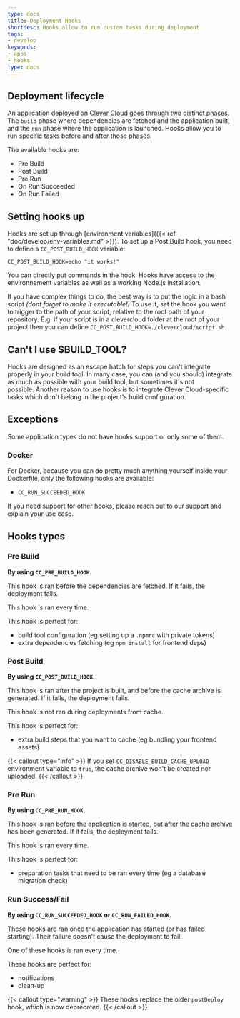 ```yaml
---
type: docs
title: Deployment Hooks
shortdesc: Hooks allow to run custom tasks during deployment
tags:
- develop
keywords:
- apps
- hooks
type: docs
---
```

## Deployment lifecycle

An application deployed on Clever Cloud goes through two distinct phases. The
`build` phase where dependencies are fetched and the application built, and the
`run` phase where the application is launched. Hooks allow you to run specific
tasks before and after those phases.

The available hooks are:

 - Pre Build
 - Post Build
 - Pre Run
 - On Run Succeeded
 - On Run Failed

## Setting hooks up

Hooks are set up through [environment
variables]({{< ref "doc/develop/env-variables.md" >}}).
To set up a Post Build hook, you need to define a `CC_POST_BUILD_HOOK`
variable:

```
CC_POST_BUILD_HOOK=echo "it works!"
```

You can directly put commands in the hook. Hooks have access to the environnement variables as well as a working Node.js installation.

If you have complex things to do, the best way is to put the logic in a bash script *(dont forget to make it executable!)*
To use it, set the hook you want to trigger to the path of your script, relative to the root path of your repository.
E.g. if your script is in a clevercloud folder at the root of your project then you can define `CC_POST_BUILD_HOOK=./clevercloud/script.sh`

## Can't I use $BUILD_TOOL?

Hooks are designed as an escape hatch for steps you can't integrate properly in
your build tool. In many case, you can (and you should) integrate as much as
possible with your build tool, but sometimes it's not possible. Another reason
to use hooks is to integrate Clever Cloud-specific tasks which don't belong in
the project's build configuration.

## Exceptions

Some application types do not have hooks support or only some of them.

### Docker

For Docker, because you can do pretty much anything yourself inside your Dockerfile, only the following hooks are available:

- `CC_RUN_SUCCEEDED_HOOK`

If you need support for other hooks, please reach out to our support and explain your use case.

## Hooks types

### Pre Build

**By using `CC_PRE_BUILD_HOOK`**.

This hook is ran before the dependencies are fetched. If it fails, the
deployment fails.

This hook is ran every time.

This hook is perfect for:

 - build tool configuration (eg setting up a `.npmrc` with private tokens)
 - extra dependencies fetching (eg `npm install` for frontend deps)

### Post Build

**By using `CC_POST_BUILD_HOOK`.**

This hook is ran after the project is built, and before the cache archive is
generated. If it fails, the deployment fails.

This hook is not ran during deployments from cache.

This hook is perfect for:

 - extra build steps that you want to cache (eg bundling your frontend assets)

{{< callout type="info" >}}
  If you set [`CC_DISABLE_BUILD_CACHE_UPLOAD`](/doc/develop/env-variables/#settings-you-can-define-using-environment-variables) environment variable to `true`, the cache archive won't be created nor uploaded.
{{< /callout >}}

### Pre Run

**By using `CC_PRE_RUN_HOOK`.**

This hook is ran before the application is started, but after the cache archive
has been generated. If it fails, the deployment fails.

This hook is ran every time.

This hook is perfect for:

 - preparation tasks that need to be ran every time (eg a database migration check)

### Run Success/Fail

**By using `CC_RUN_SUCCEEDED_HOOK` or `CC_RUN_FAILED_HOOK`.**

These hooks are ran once the application has started (or has failed starting).
Their failure doesn't cause the deployment to fail.

One of these hooks is ran every time.

These hooks are perfect for:

 - notifications
 - clean-up

{{< callout type="warning" >}}
These hooks replace the older `postDeploy` hook, which is now deprecated.
{{< /callout >}}
